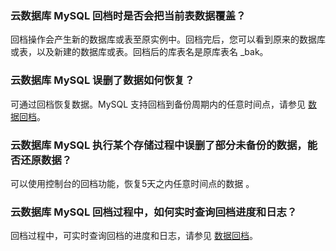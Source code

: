 ### 云数据库 MySQL 回档时是否会把当前表数据覆盖？
回档操作会产生新的数据库或表至原实例中。回档完后，您可以看到原来的数据库或表，以及新建的数据库或表。回档后的库表名是原库表名 _bak。

### 云数据库 MySQL 误删了数据如何恢复？
可通过回档恢复数据。MySQL 支持回档到备份周期内的任意时间点，请参见 [数据回档](https://cloud.tencent.com/document/product/236/7276)。

### 云数据库 MySQL 执行某个存储过程中误删了部分未备份的数据，能否还原数据？
可以使用控制台的回档功能，恢复5天之内任意时间点的数据 。

### 云数据库 MySQL 回档过程中，如何实时查询回档进度和日志？
回档过程中，可实时查询回档的进度和日志，请参见 [数据回档](https://cloud.tencent.com/document/product/236/7276)。



